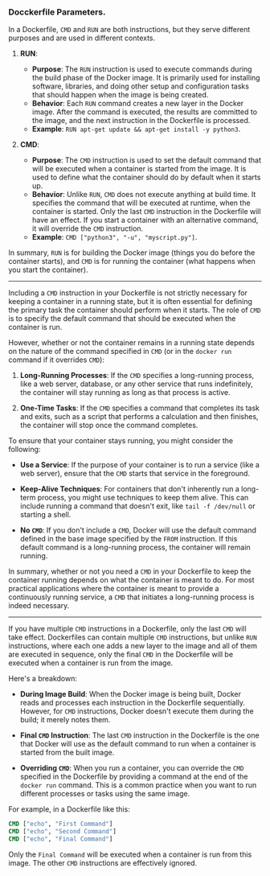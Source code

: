 ### Docckerfile Parameters.

In a Dockerfile, `CMD` and `RUN` are both instructions, but they serve different purposes and are used in different contexts.

1. **RUN**:
   - **Purpose**: The `RUN` instruction is used to execute commands during the build phase of the Docker image. It is primarily used for installing software, libraries, and doing other setup and configuration tasks that should happen when the image is being created.
   - **Behavior**: Each `RUN` command creates a new layer in the Docker image. After the command is executed, the results are committed to the image, and the next instruction in the Dockerfile is processed. 
   - **Example**: `RUN apt-get update && apt-get install -y python3`.

2. **CMD**:
   - **Purpose**: The `CMD` instruction is used to set the default command that will be executed when a container is started from the image. It is used to define what the container should do by default when it starts up. 
   - **Behavior**: Unlike `RUN`, `CMD` does not execute anything at build time. It specifies the command that will be executed at runtime, when the container is started. Only the last `CMD` instruction in the Dockerfile will have an effect. If you start a container with an alternative command, it will override the `CMD` instruction.
   - **Example**: `CMD ["python3", "-u", "myscript.py"]`.

In summary, `RUN` is for building the Docker image (things you do before the container starts), and `CMD` is for running the container (what happens when you start the container).

--------------------


Including a `CMD` instruction in your Dockerfile is not strictly necessary for keeping a container in a running state, but it is often essential for defining the primary task the container should perform when it starts. The role of `CMD` is to specify the default command that should be executed when the container is run.

However, whether or not the container remains in a running state depends on the nature of the command specified in `CMD` (or in the `docker run` command if it overrides `CMD`):

1. **Long-Running Processes**: If the `CMD` specifies a long-running process, like a web server, database, or any other service that runs indefinitely, the container will stay running as long as that process is active.

2. **One-Time Tasks**: If the `CMD` specifies a command that completes its task and exits, such as a script that performs a calculation and then finishes, the container will stop once the command completes.

To ensure that your container stays running, you might consider the following:

- **Use a Service**: If the purpose of your container is to run a service (like a web server), ensure that the `CMD` starts that service in the foreground.

- **Keep-Alive Techniques**: For containers that don't inherently run a long-term process, you might use techniques to keep them alive. This can include running a command that doesn't exit, like `tail -f /dev/null` or starting a shell.

- **No `CMD`**: If you don't include a `CMD`, Docker will use the default command defined in the base image specified by the `FROM` instruction. If this default command is a long-running process, the container will remain running.

In summary, whether or not you need a `CMD` in your Dockerfile to keep the container running depends on what the container is meant to do. For most practical applications where the container is meant to provide a continuously running service, a `CMD` that initiates a long-running process is indeed necessary.

----------------


If you have multiple `CMD` instructions in a Dockerfile, only the last `CMD` will take effect. Dockerfiles can contain multiple `CMD` instructions, but unlike `RUN` instructions, where each one adds a new layer to the image and all of them are executed in sequence, only the final `CMD` in the Dockerfile will be executed when a container is run from the image.

Here's a breakdown:

- **During Image Build**: When the Docker image is being built, Docker reads and processes each instruction in the Dockerfile sequentially. However, for `CMD` instructions, Docker doesn't execute them during the build; it merely notes them.

- **Final `CMD` Instruction**: The last `CMD` instruction in the Dockerfile is the one that Docker will use as the default command to run when a container is started from the built image.

- **Overriding `CMD`**: When you run a container, you can override the `CMD` specified in the Dockerfile by providing a command at the end of the `docker run` command. This is a common practice when you want to run different processes or tasks using the same image.

For example, in a Dockerfile like this:

```Dockerfile
CMD ["echo", "First Command"]
CMD ["echo", "Second Command"]
CMD ["echo", "Final Command"]
```

Only the `Final Command` will be executed when a container is run from this image. The other `CMD` instructions are effectively ignored.



